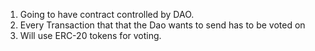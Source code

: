 1. Going to have contract controlled by DAO.
2. Every Transaction that that the Dao wants to send has to be voted on 
3. Will use ERC-20 tokens for voting.